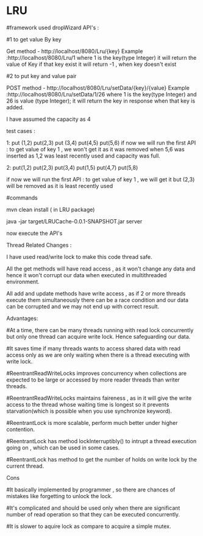 # LRU
#framework used dropWizard 
API's : 

#1 to get value By key 

Get method -  http://localhost/8080/Lru/{key}
              Example :http://localhost/8080/Lru/1 where 1 is the key(type Integer)
              it will return the value of Key if that key exist 
              it will return -1 , when key doesn't exist
              
#2 to put key and value pair 

POST method -  http://localhost/8080/Lru/setData/{key}/{value}
              Example :http://localhost/8080/Lru/setData/1/26 
              where 1 is the key(type Integer) and 26 is value (type Integer);
              it will return the key in response when that key is added.
              
I have assumed the capacity as 4

test cases :

1:
 put (1,2)
 put(2,3)
 put (3,4)
 put(4,5)
 put(5,6)
if now we will run the first API : to get value of key 1 , we won't get it as it was removed when 5,6 was inserted as 1,2 was least recently used and capacity was full.

2:
 put(1,2)
 put(2,3)
 put(3,4)
 put(1,5)
 put(4,7)
 put(5,8)
 
 if now we will run the first API : to get value of key 1 , we will get it but (2,3) will be removed as it is least recently used
 
 #commands
 
 mvn clean install ( in LRU package)
 
 java -jar target/LRUCache-0.0.1-SNAPSHOT.jar server
 
 now execute the API's 
 
 
 
Thread Related Changes :
 
I have used read/write lock to make this code thread safe.
 
All the get methods will have read access , as it won't change any data and hence it won't corrupt our data when executed in   multithreaded environment.

All add and update methods have write access , as if 2 or more threads execute them simultaneously there can be a race condition and our data can be corrupted and we may not end up with correct result.
 
 
Advantages:

#At a time, there can be many threads running with read lock concurrently but only one thread can acquire write lock. Hence safeguarding our data.

#It saves time if many threads wants to access shared data with read access only as we are only waiting when there is a thread executing with write lock.

#ReentrantReadWriteLocks improves concurrency when collections are expected to be large or accessed by more reader threads than writer threads.

#ReentrantReadWriteLocks maintains faireness , as in it will give the write access to the thread whose waiting time is longest so it prevents starvation(which is possible when you use synchronize keyword).

#ReentrantLock is more scalable, perform much better under higher contention. 

#ReentrantLock has method lockInterruptibly() to intrupt a thread execution going on , which can be used in some cases.

#ReentrantLock has method to get the number of holds on  write lock by the current thread.


Cons 

#It basically implemented by programmer , so there are chances of mistakes like forgetting to unlock the lock.

#It's complicated and should be used only when there are significant number of read operation so that they can be executed concurrently.

#It is slower to aquire lock as compare to acquire a simple mutex.


 
